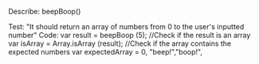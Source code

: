 Describe: beepBoop()

Test: "It should return an array of numbers from 0 to the user's inputted number"
Code:
    var result = beepBoop (5);
    //Check if the result is an array
    var isArray = Array.isArray (result);
    //Check if the array contains the expected numbers
    var expectedArray = 0, "beep!","boop!",